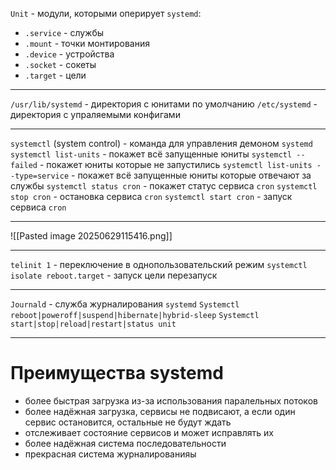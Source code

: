 `Unit` - модули, которыми оперирует `systemd`:
- `.service` - службы
- `.mount` - точки монтирования
- `.device` - устройства
- `.socket` - сокеты
- `.target` - цели

---

`/usr/lib/systemd` - директория с юнитами по умолчанию
`/etc/systemd` - директория с упраляемыми конфигами

---

`systemctl` (system control) - команда для управления демоном `systemd`
`systemctl list-units` - покажет всё запущенные юниты
`systemctl --failed` - покажет юниты которые не запустились 
`systemctl list-units --type=service` - покажет всё запущенные юниты которые отвечают за службы
`systemctl status cron` - покажет статус сервиса `cron`
`systemctl stop cron` - остановка сервиса `cron`
`systemctl start cron` - запуск сервиса `cron`

---

![[Pasted image 20250629115416.png]]

---

`telinit 1` - переключение в однопользовательский режим
`systemctl isolate reboot.target` - запуск цели перезапуск

---

`Journald` - служба журналирования `systemd`
`Systemctl reboot|poweroff|suspend|hibernate|hybrid-sleep`
`Systemctl start|stop|reload|restart|status unit`

---
# Преимущества systemd
- более быстрая загрузка из-за использования паралельных потоков
- более надёжная загрузка, сервисы не подвисают, а если один сервис остановится, остальные не будут ждать
- отслеживает состояние сервисов и может исправлять их
- более надёжная система последовательности
- прекрасная система журналированияы